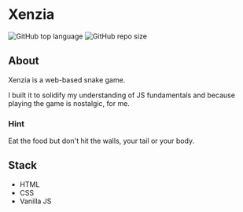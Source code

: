 # Xenzia

![GitHub top language](https://img.shields.io/github/languages/top/IanoNjuguna/Xenzia)
![GitHub repo size](https://img.shields.io/github/repo-size/IanoNjuguna/Xenzia)

## About

Xenzia is a web-based snake game.

I built it to solidify my understanding of JS fundamentals and because playing the game is nostalgic, for me.

### Hint

Eat the food but don't hit the walls, your tail or your body.

## Stack

* HTML
* CSS
* Vanilla JS
